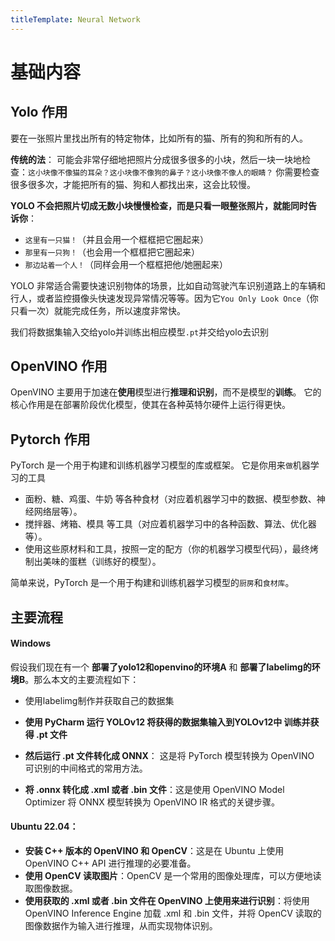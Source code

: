 ```yaml
---
titleTemplate: Neural Network
---
```

# 基础内容

## Yolo 作用

要在一张照片里找出所有的特定物体，比如所有的猫、所有的狗和所有的人。

**传统的法**： 可能会非常仔细地把照片分成很多很多的小块，然后一块一块地检查：`这小块像不像猫的耳朵？这小块像不像狗的鼻子？这小块像不像人的眼睛？` 你需要检查很多很多次，才能把所有的猫、狗和人都找出来，这会比较慢。

**YOLO 不会把照片切成无数小块慢慢检查，而是只看一眼整张照片，就能同时告诉你**：

- `这里有一只猫！`（并且会用一个框框把它圈起来）
- `那里有一只狗！`（也会用一个框框把它圈起来）
- `那边站着一个人！`（同样会用一个框框把他/她圈起来）


YOLO 非常适合需要快速识别物体的场景，比如自动驾驶汽车识别道路上的车辆和行人，或者监控摄像头快速发现异常情况等等。因为它`You Only Look Once`（你只看一次）就能完成任务，所以速度非常快。

我们将数据集输入交给yolo并训练出相应模型`.pt`并交给yolo去识别

## OpenVINO 作用

OpenVINO 主要用于加速在**使用**模型进行**推理和识别**，而不是模型的**训练**。 它的核心作用是在部署阶段优化模型，使其在各种英特尔硬件上运行得更快。

## Pytorch 作用
PyTorch 是一个用于构建和训练机器学习模型的库或框架。 它是你用来`做`机器学习的工具

- 面粉、糖、鸡蛋、牛奶 等各种食材（对应着机器学习中的数据、模型参数、神经网络层等）。
- 搅拌器、烤箱、模具 等工具（对应着机器学习中的各种函数、算法、优化器等）。
- 使用这些原材料和工具，按照一定的配方（你的机器学习模型代码），最终烤制出美味的蛋糕（训练好的模型）。

简单来说，PyTorch 是一个用于构建和训练机器学习模型的`厨房`和`食材库`。


## 主要流程

#### Windows
假设我们现在有一个 **部署了yolo12和openvino的环境A** 和 **部署了labelimg的环境B**。那么本文的主要流程如下：

- 使用labelimg制作并获取自己的数据集

- **使用 PyCharm 运行 YOLOv12 将获得的数据集输入到YOLOv12中 训练并获得 .pt 文件**


- **然后运行 .pt 文件转化成 ONNX**： 这是将 PyTorch 模型转换为 OpenVINO 可识别的中间格式的常用方法。
- **将 .onnx 转化成 .xml 或者 .bin 文件**：这是使用 OpenVINO Model Optimizer 将 ONNX 模型转换为 OpenVINO IR 格式的关键步骤。


#### Ubuntu 22.04：

- **安装 C++ 版本的 OpenVINO 和 OpenCV**：这是在 Ubuntu 上使用 OpenVINO C++ API 进行推理的必要准备。
- **使用 OpenCV 读取图片**：OpenCV 是一个常用的图像处理库，可以方便地读取图像数据。
- **使用获取的 .xml 或者 .bin 文件在 OpenVINO 上使用来进行识别**：将使用 OpenVINO Inference Engine 加载 .xml 和 .bin 文件，并将 OpenCV 读取的图像数据作为输入进行推理，从而实现物体识别。